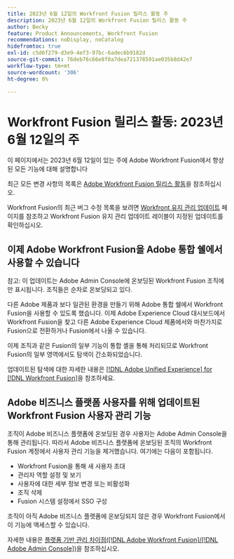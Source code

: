 ```yaml
---
title: 2023년 6월 12일의 Workfront Fusion 릴리스 활동 주
description: 2023년 6월 12일의 Workfront Fusion 릴리스 활동 주
author: Becky
feature: Product Announcements, Workfront Fusion
recommendations: noDisplay, noCatalog
hidefromtoc: true
exl-id: c5d6f279-d3e9-4ef3-97bc-6adec6b9182d
source-git-commit: 76deb76c66e8f8a7dea721378591ae035b8d42e7
workflow-type: tm+mt
source-wordcount: '306'
ht-degree: 0%

---
```


# Workfront Fusion 릴리스 활동: 2023년 6월 12일의 주

이 페이지에서는 2023년 6월 12일이 있는 주에 Adobe Workfront Fusion에서 향상된 모든 기능에 대해 설명합니다

최근 모든 변경 사항의 목록은 [Adobe Workfront Fusion 릴리스 활동](../../../product-announcements/product-releases/fusion-release-activity/fusion-release-activity.md)을 참조하십시오.

Workfront Fusion의 최근 버그 수정 목록을 보려면 [Workfront 유지 관리 업데이트](https://experienceleague.adobe.com/docs/workfront-known-issues/releases/current-updates.html) 페이지를 참조하고 Workfront Fusion 유지 관리 업데이트 레이블이 지정된 업데이트를 확인하십시오.

## 이제 Adobe Workfront Fusion을 Adobe 통합 쉘에서 사용할 수 있습니다

참고: 이 업데이트는 Adobe Admin Console에 온보딩된 Workfront Fusion 조직에만 표시됩니다. 조직들은 순차로 온보딩되고 있다.

다른 Adobe 제품과 보다 일관된 환경을 만들기 위해 Adobe 통합 쉘에서 Workfront Fusion을 사용할 수 있도록 했습니다. 이제 Adobe Experience Cloud 대시보드에서 Workfront Fusion을 찾고 다른 Adobe Experience Cloud 제품에서와 마찬가지로 Fusion으로 전환하거나 Fusion에서 나올 수 있습니다.

이제 조직과 같은 Fusion의 일부 기능이 통합 셸을 통해 처리되므로 Workfront Fusion의 일부 영역에서도 탐색이 간소화되었습니다.

업데이트된 탐색에 대한 자세한 내용은 [[!DNL Adobe Unified Experience] for [!DNL Workfront Fusion]](/help/quicksilver/workfront-fusion/fusion-in-admin-console/fusion-unified-experience.md)을 참조하세요.

## Adobe 비즈니스 플랫폼 사용자를 위해 업데이트된 Workfront Fusion 사용자 관리 기능

조직이 Adobe 비즈니스 플랫폼에 온보딩된 경우 사용자는 Adobe Admin Console을 통해 관리됩니다. 따라서 Adobe 비즈니스 플랫폼에 온보딩된 조직의 Workfront Fusion 계정에서 사용자 관리 기능을 제거했습니다. 여기에는 다음이 포함됩니다.

* Workfront Fusion을 통해 새 사용자 초대
* 관리자 역할 설정 및 보기
* 사용자에 대한 세부 정보 변경 또는 비활성화
* 조직 삭제
* Fusion 시스템 설정에서 SSO 구성

조직이 아직 Adobe 비즈니스 플랫폼에 온보딩되지 않은 경우 Workfront Fusion에서 이 기능에 액세스할 수 있습니다.

자세한 내용은 [플랫폼 기반 관리 차이점([!DNL Adobe Workfront Fusion]/[!DNL Adobe Admin Console])](/help/quicksilver/workfront-fusion/fusion-in-admin-console/fusion-adobe-admin-console.md)을 참조하십시오.
